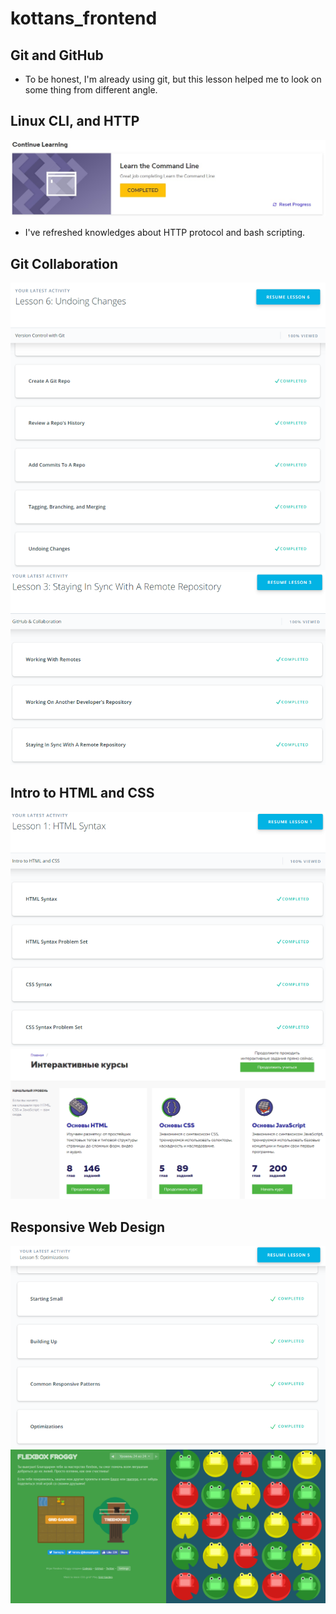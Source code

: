 # kottans_frontend

## Git and GitHub

* To be honest, I'm already using git, but this lesson helped me to look on some thing from different angle.


## Linux CLI, and HTTP

![Screenshot_1](/task_linux_cli/learn_the_command_line-complete.png)
* I've refreshed knowledges about HTTP protocol and bash scripting.


## Git Collaboration

![Screenshot_2](/task_git_collaboration/what_is_version_control-complete.png)
![Screenshot_3](/task_git_collaboration/github_and_collaboration-complete.png)

## Intro to HTML and CSS

![Screenshot_4](/task_html_css_intro/intro_html_css-complete.png)
![Screenshot_5](/task_html_css_intro/html_academy-html_css-complete.png)

## Responsive Web Design

![Screenshot_6](/responsive_web_design/responsive_web_design_fundamentals-complete.png)
![Screenshot_7](/responsive_web_design/flexbox_froggy-complete.png)